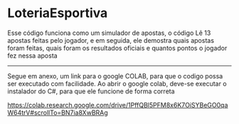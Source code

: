 # LoteriaEsportiva
Esse código funciona como um simulador de apostas, o código Lê 13 apostas feitas pelo jogador, e em seguida, ele demostra quais apostas foram feitas, quais foram os resultados oficiais e quantos pontos o jogador fez nessa aposta
_________________________________________________________________________________________________________________________________________________________________________
Segue em anexo, um link para o google COLAB, para que o codigo possa ser executado com facilidade. Ao abrir o google colab, deve-se executar o instalador do C#, para que ele funcione de forma correta

https://colab.research.google.com/drive/1PffQBl5PFM8x6K7OiSYBeGO0qaW64trV#scrollTo=BN7ia8XwBRAg
